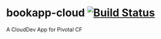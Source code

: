 bookapp-cloud [![Build Status](https://travis-ci.org/rvillars/bookapp-cloud.png?branch=master)](https://travis-ci.org/rvillars/bookapp-cloud)
=============

A CloudDev App for Pivotal CF
